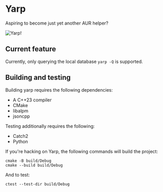 # Yarp
Aspiring to become just yet another AUR helper?

![Yarp!](https://media1.tenor.com/m/GzxJhCJmbXIAAAAd/yarp-hot-fuzz.gif)

## Current feature
Currently, only querying the local database `yarp -Q` is supported.

## Building and testing
Building yarp requires the following dependencies:
- A C++23 compiler
- CMake
- libalpm
- jsoncpp

Testing additionally requires the following:
- Catch2
- Python

If you're hacking on Yarp, the following commands will build the project:

```
cmake -B build/Debug 
cmake --build build/Debug
```

And to test:

```
ctest --test-dir build/Debug
```

